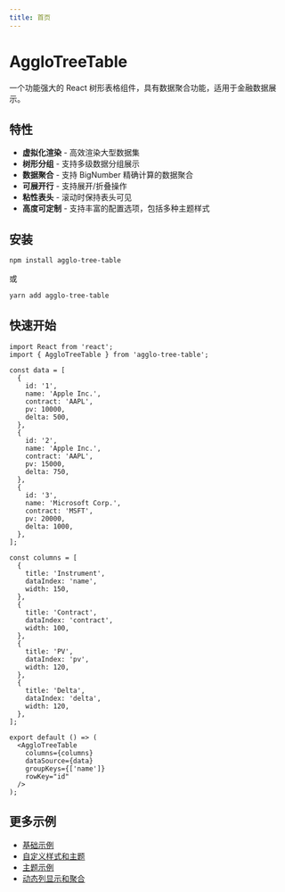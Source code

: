 ```yaml
---
title: 首页
---
```


# AggloTreeTable

一个功能强大的 React 树形表格组件，具有数据聚合功能，适用于金融数据展示。

## 特性

- **虚拟化渲染** - 高效渲染大型数据集
- **树形分组** - 支持多级数据分组展示
- **数据聚合** - 支持 BigNumber 精确计算的数据聚合
- **可展开行** - 支持展开/折叠操作
- **粘性表头** - 滚动时保持表头可见
- **高度可定制** - 支持丰富的配置选项，包括多种主题样式

## 安装

```bash
npm install agglo-tree-table
```

或

```bash
yarn add agglo-tree-table
```

## 快速开始

```tsx
import React from 'react';
import { AggloTreeTable } from 'agglo-tree-table';

const data = [
  {
    id: '1',
    name: 'Apple Inc.',
    contract: 'AAPL',
    pv: 10000,
    delta: 500,
  },
  {
    id: '2',
    name: 'Apple Inc.',
    contract: 'AAPL',
    pv: 15000,
    delta: 750,
  },
  {
    id: '3',
    name: 'Microsoft Corp.',
    contract: 'MSFT',
    pv: 20000,
    delta: 1000,
  },
];

const columns = [
  {
    title: 'Instrument',
    dataIndex: 'name',
    width: 150,
  },
  {
    title: 'Contract',
    dataIndex: 'contract',
    width: 100,
  },
  {
    title: 'PV',
    dataIndex: 'pv',
    width: 120,
  },
  {
    title: 'Delta',
    dataIndex: 'delta',
    width: 120,
  },
];

export default () => (
  <AggloTreeTable
    columns={columns}
    dataSource={data}
    groupKeys={['name']}
    rowKey="id"
  />
);
```

## 更多示例

- [基础示例](/examples/basic-example)
- [自定义样式和主题](/custom-theme)
- [主题示例](/examples/theme-example)
- [动态列显示和聚合](/dynamic-columns-aggregation)